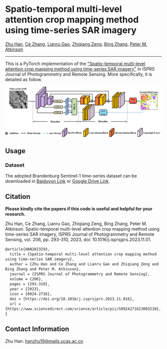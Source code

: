 # Spatio-temporal multi-level attention crop mapping method using time-series SAR imagery
[Zhu Han](https://scholar.google.com/citations?user=AtmD3QUAAAAJ&hl=zh-CN&oi=sra), [Ce Zhang](https://scholar.google.com/citations?user=1BGDL6kAAAAJ&hl=zh-CN&oi=sra), [Lianru Gao](https://scholar.google.com/citations?user=La-8gLMAAAAJ&hl=zh-CN&oi=sra), [Zhiqiang Zeng](https://scholar.google.com/citations?user=rKfw-PkAAAAJ&hl=zh-CN), [Bing Zhang](https://scholar.google.com/citations?user=nHup8tQAAAAJ&hl=zh-CN), [Peter M. Atkinson](https://scholar.google.com/citations?user=SK8kZ9cAAAAJ&hl=zh-CN)

___________
This is a PyTorch implementation of the ["Spatio-temporal multi-level attention crop mapping method using time-series SAR imagery"](https://www.sciencedirect.com/science/article/pii/S0924271623003210) in ISPRS Journal of Photogrammetry and Remote Sensing. More specifically, it is detailed as follow.

![alt text](./STMA.png)

Usage
---------------------
### Dataset
The adopted Brandenburg Sentinel-1 time-series dataset can be downloaded in [Baiduyun Link](https://pan.baidu.com/s/1g0e9toTicVlyuhdSWF2wXg?pwd=6fqa) or [Google Drive Link](https://drive.google.com/drive/folders/177uZK8VwIcCiBspsfs4GoXxUavP4uA2p?usp=drive_link).

Citation
---------------------

**Please kindly cite the papers if this code is useful and helpful for your research.**

Zhu Han, Ce Zhang, Lianru Gao, Zhiqiang Zeng, Bing Zhang, Peter M. Atkinson. Spatio-temporal multi-level attention crop mapping method using time-series SAR imagery, ISPRS Journal of Photogrammetry and Remote Sensing, vol. 206, pp. 293-310, 2023, doi: 10.1016/j.isprsjprs.2023.11.01.

    @article{HAN2023293,
      title = {Spatio-temporal multi-level attention crop mapping method using time-series SAR imagery},
      author = {Zhu Han and Ce Zhang and Lianru Gao and Zhiqiang Zeng and Bing Zhang and Peter M. Atkinson},
      journal = {ISPRS Journal of Photogrammetry and Remote Sensing},
      volume = {206},
      pages = {293-310},
      year = {2023},
      issn = {0924-2716},
      doi = {https://doi.org/10.1016/j.isprsjprs.2023.11.016},
      url = {https://www.sciencedirect.com/science/article/pii/S0924271623003210},
    }
  
Contact Information
---------------------
Zhu Han: hanzhu19@mails.ucas.ac.cn
